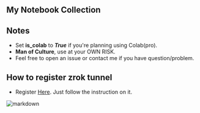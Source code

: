 ## My Notebook Collection

## Notes
  - Set **is_colab** to ***True*** if you're planning using Colab(pro).
  - **Man of Culture**, use at your OWN RISK.
  - Feel free to open an issue or contact me if you have question/problem.
## How to register zrok tunnel
  - Register [Here](https://colab.research.google.com/github/DEX-1101/sd-webui-notebook/blob/main/zork_sign_up.ipynb). Just follow the instruction on it.

 
![markdown](https://raw.githubusercontent.com/DEX-1101/sd-webui-notebook/main/img/Screenshot_27.png)
 



